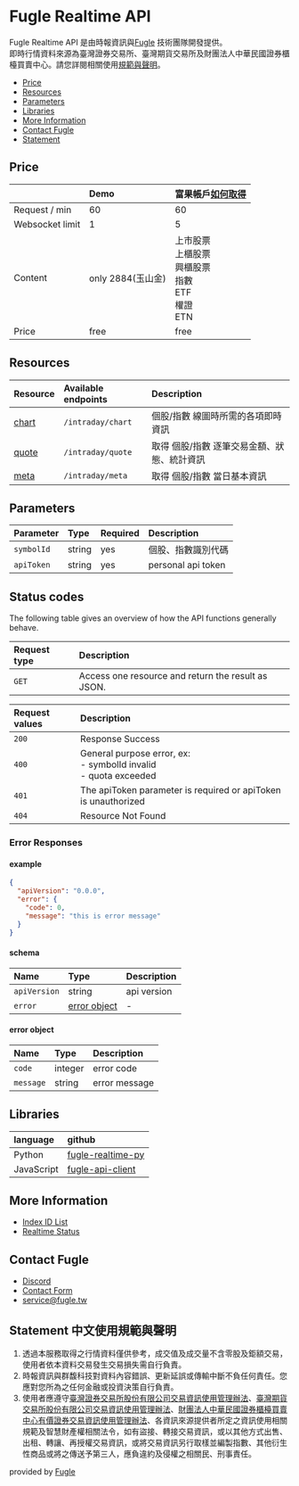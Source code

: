 # Fugle Realtime API

Fugle Realtime API 是由時報資訊與[Fugle](https://www.fugle.tw/) 技術團隊開發提供。  
即時行情資料來源為臺灣證券交易所、臺灣期貨交易所及財團法人中華民國證券櫃檯買賣中心。請您詳閱相關使用[規範與聲明](https://github.com/fortuna-intelligence/fugle-realtime-docs#Statement-中文使用規範與聲明)。

* [Price](#price)
* [Resources](#resources)
* [Parameters](#parameters)
* [Libraries](#libraries)
* [More Information](#more-Informatio)
* [Contact Fugle](#contact-Fugle)
* [Statement](#Statement)



## Price
|  | Demo | 富果帳戶[如何取得](https://www.fugle.tw/events/trade-landing-page/) |
|:--|:--|:--|
| Request / min | 60 | 60 |
| Websocket limit | 1 | 5 |
| Content | only 2884(玉山金) | 上市股票 <br/> 上櫃股票 <br/> 興櫃股票 <br/> 指數 <br/> ETF <br/> 權證 <br/> ETN |
| Price |  free |  free |



## Resources
| Resource  | Available endpoints | Description |
|:--|:--|:--|
|  [chart](https://github.com/fortuna-intelligence/fugle-realtime-docs/blob/master/intraday/CHART.md) | `/intraday/chart` |  個股/指數 線圖時所需的各項即時資訊 |
|  [quote](https://github.com/fortuna-intelligence/fugle-realtime-docs/blob/master/intraday/QUOTE.md) |  `/intraday/quote` | 取得 個股/指數 逐筆交易金額、狀態、統計資訊 |
|  [meta](https://github.com/fortuna-intelligence/fugle-realtime-docs/blob/master/intraday/META.md) |  `/intraday/meta` | 取得 個股/指數 當日基本資訊 |



## Parameters
| Parameter | Type | Required | Description |
|:--|:--|:--|:--|
|  `symbolId` | string | yes | 個股、指數識別代碼 |
|  `apiToken` | string | yes | personal api token |



## Status codes
The following table gives an overview of how the API functions generally behave.

| Request type | Description |
|:--|:--|
| `GET` | Access one resource and return the result as JSON. |

| Request values | Description |
|:--|:--|
| `200` | Response Success |
| `400` | General purpose error, ex: <br/>  - symbolId invalid <br/> - quota exceeded |
| `401` | The apiToken parameter is required or apiToken is unauthorized |
| `404` | Resource Not Found |

### Error Responses

#### example
```json
{
  "apiVersion": "0.0.0",
  "error": {
    "code": 0,
    "message": "this is error message"
  }
}
```

#### schema
| Name | Type | Description |
|:--|:--|:--|
|  `apiVersion` | string |  api version |
|  `error` | [error object](#error-object) |  - |

#### error object
| Name | Type | Description |
|:--|:--|:--|
|  `code` | integer |  error code |
|  `message` | string | error message  |



## Libraries
| language | github  |
|:---|:---|
| Python | [fugle-realtime-py](https://github.com/fortuna-intelligence/fugle-realtime-py)  |
| JavaScript | [fugle-api-client](https://github.com/fortuna-intelligence/fugle-api-client)  |



## More Information
* [Index ID List](https://developer.fugle.tw/realtime/symbolIdList)
* [Realtime Status](https://developer.fugle.tw/realtime/status)



## Contact Fugle
* [Discord](https://discordapp.com/channels/601582504129855503/601583272555970560)
* [Contact Form](https://www.fugle.tw/contact)
* [service@fugle.tw](mailto:service@fugle.tw)



## Statement 中文使用規範與聲明
1. 透過本服務取得之行情資料僅供參考，成交值及成交量不含零股及鉅額交易，使用者依本資料交易發生交易損失需自行負責。
2. 時報資訊與群馥科技對資料內容錯誤、更新延誤或傳輸中斷不負任何責任。您應對您所為之任何金融或投資決策自行負責。
3. 使用者應遵守[臺灣證券交易所股份有限公司交易資訊使用管理辦法](http://www.selaw.com.tw/LawArticle.aspx?LawID=G0100124)、[臺灣期貨交易所股份有限公司交易資訊使用管理辦法](http://www.selaw.com.tw/LawArticle.aspx?LawID=G0101422)、[財團法人中華民國證券櫃檯買賣中心有價證券交易資訊使用管理辦法](http://www.selaw.com.tw/LawArticle.aspx?LawID=G0100766)、各資訊來源提供者所定之資訊使用相關規範及智慧財產權相關法令，如有盜接、轉接交易資訊，或以其他方式出售、出租、轉讓、再授權交易資訊，或將交易資訊另行取樣並編製指數、其他衍生性商品或將之傳送予第三人，應負違約及侵權之相關民、刑事責任。


provided by [Fugle](https://www.fugle.tw/)